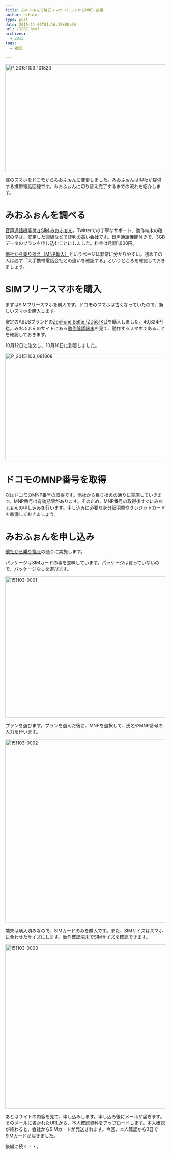 ```yaml
---
title: みおふぉんで格安スマホ（ドコモからMNP）前編
author: eiKatou
type: post
date: 2015-11-03T01:16:12+00:00
url: /3207.html
archives:
  - 2015
tags:
  - 雑記

---
```

[<img src="http://eikatou.net/blog/wp-content/uploads/2015/11/P_20151103_101820.jpg" alt="P_20151103_101820" width="600" height="337" class="alignnone size-full wp-image-3229" srcset="/uploads/2015/11/P_20151103_101820.jpg 600w, /uploads/2015/11/P_20151103_101820-300x169.jpg 300w, /uploads/2015/11/P_20151103_101820-500x281.jpg 500w" sizes="(max-width: 600px) 100vw, 600px" />][1]
  
嫁のスマホをドコモからみおふぉんに変更しました。みおふぉんはIIJ社が提供する携帯電話回線です。みおふぉんに切り替え完了するまでの流れを紹介します。

# みおふぉんを調べる

<a href="https://www.iijmio.jp/hdd/miofone/" target="_blank">音声通話機能付きSIM みおふぉん</a>。Twitterでの丁寧なサポート、動作端末の確認の早さ、安定した回線などで評判の高い会社です。音声通話機能付きで、3GBデータのプランを申し込むことにしました。料金は月額1,600円。
  
<a href="https://www.iijmio.jp/hdd/miofone/mnp.jsp" target="_blank">他社から乗り換え（MNP転入）</a>というページは非常に分かりやすい。初めての人は必ず「大手携帯電話会社との違いを確認する」というところを確認しておきましょう。 

<!--more-->

# SIMフリースマホを購入

まずはSIMフリースマホを購入です。ドコモのスマホは古くなっていたので、新しいスマホを購入します。
  
安定のASUSブランドの<a href="https://www.asus.com/jp/Phone/ZenFone_Selfie_ZD551KL/Features/" target="_blank">ZenFone Selfie (ZD551KL)</a>を購入しました。40,824円也。みおふぉんのサイトにある<a href="https://www.iijmio.jp/hdd/devices/" target="_blank">動作確認端末</a>を見て、動作するスマホであることを確認しておきます。

10月12日に注文し、10月16日に到着しました。
  
[<img src="http://eikatou.net/blog/wp-content/uploads/2015/11/P_20151103_081808.jpg" alt="P_20151103_081808" width="600" height="337" class="alignnone size-full wp-image-3212" srcset="/uploads/2015/11/P_20151103_081808.jpg 600w, /uploads/2015/11/P_20151103_081808-300x169.jpg 300w, /uploads/2015/11/P_20151103_081808-500x281.jpg 500w" sizes="(max-width: 600px) 100vw, 600px" />][2] 

# ドコモのMNP番号を取得

次はドコモのMNP番号の取得です。[他社から乗り換え][3]の通りに実施していきます。MNP番号は有効期限があります。そのため、MNP番号の取得後すぐにみおふぉんの申し込みを行います。申し込みに必要な身分証明書やクレジットカードを準備しておきましょう。

# みおふぉんを申し込み

[他社から乗り換え][3]の通りに実施します。

パッケージはSIMカードの事を意味しています。パッケージは買っていないので、パッケージなしを選びます。
  
[<img src="http://eikatou.net/blog/wp-content/uploads/2015/11/151103-0001.jpg" alt="151103-0001" width="800" height="442" class="alignnone size-full wp-image-3217" srcset="/uploads/2015/11/151103-0001.jpg 800w, /uploads/2015/11/151103-0001-300x166.jpg 300w, /uploads/2015/11/151103-0001-500x276.jpg 500w" sizes="(max-width: 800px) 100vw, 800px" />][4]

プランを選びます。プランを選んだ後に、MNPを選択して、氏名やMNP番号の入力を行います。
  
[<img src="http://eikatou.net/blog/wp-content/uploads/2015/11/151103-0002.jpg" alt="151103-0002" width="799" height="574" class="alignnone size-full wp-image-3216" srcset="/uploads/2015/11/151103-0002.jpg 799w, /uploads/2015/11/151103-0002-300x216.jpg 300w, /uploads/2015/11/151103-0002-418x300.jpg 418w" sizes="(max-width: 799px) 100vw, 799px" />][5]

端末は購入済みなので、SIMカードのみを購入です。また、SIMサイズはスマホに合わせたサイズにします。<a href="https://www.iijmio.jp/hdd/devices/" target="_blank">動作確認端末</a>でSIMサイズを確認できます。
  
[<img src="http://eikatou.net/blog/wp-content/uploads/2015/11/151103-0003.jpg" alt="151103-0003" width="800" height="514" class="alignnone size-full wp-image-3218" srcset="/uploads/2015/11/151103-0003.jpg 800w, /uploads/2015/11/151103-0003-300x193.jpg 300w, /uploads/2015/11/151103-0003-467x300.jpg 467w" sizes="(max-width: 800px) 100vw, 800px" />][6] 

あとはサイトの内容を見て、申し込みします。申し込み後にメールが届きます。そのメールに書かれたURLから、本人確認資料をアップロードします。本人確認が終わると、会社からSIMカードが発送されます。今回、本人確認から3日でSIMカードが届きました。

後編に続く・・。

 [1]: http://eikatou.net/blog/wp-content/uploads/2015/11/P_20151103_101820.jpg
 [2]: http://eikatou.net/blog/wp-content/uploads/2015/11/P_20151103_081808.jpg
 [3]: https://www.iijmio.jp/hdd/miofone/mnp.jsp
 [4]: http://eikatou.net/blog/wp-content/uploads/2015/11/151103-0001.jpg
 [5]: http://eikatou.net/blog/wp-content/uploads/2015/11/151103-0002.jpg
 [6]: http://eikatou.net/blog/wp-content/uploads/2015/11/151103-0003.jpg
